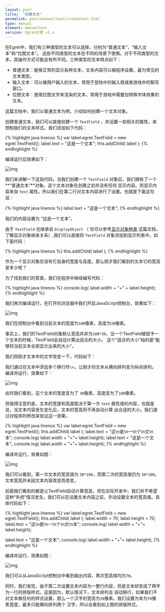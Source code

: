 ```yaml
---
layout: post
title:  "创建文本"
permalink: post/manual/text/createtext.html
type: manual
element: manualtext
version: Egret引擎 v1.x
---
```


在Egret中，我们有三种类型的文本可以选择，分别为“普通文本”，“输入文本”和“位图文本”。
这些不同类型的文本在不同的场景下使用。对于不同类型的文本，其操作方式可能会有所不同。三种类型的文本特点如下：

* 普通文本：能够正常的显示各种文本，文本内容可以被程序设置，最为常见的文本类型。
* 输入文本：可以被用户输入的文本，常用于登陆中的输入框或者游戏中的聊天窗口。
* 位图文本：使用位图文字来渲染的文本，常用于游戏中需要加特殊字体效果的文本。

这篇文档中，我们以普通文本为例，介绍如何创建一个文本对象。

创建普通文本，我们可以直接创建一个 `TextField` ，并设置一些相关的属性，来控制我们的文本样式。我们添加如下代码：

{% highlight java linenos %}
var label:egret.TextField = new egret.TextField();
label.text = "这是一个文本";
this.addChild( label );
{% endhighlight %}

编译运行后效果如下：

![img]({{site.baseurl}}/assets/img/manualtext1.png)

我们来讲解一下这段代码，当我们创建一个 `TextField` 对象后，我们拥有了一个**“普通文本”**对象。这个文本对象在创建之初并没有任何
显示内容。而显示内容来自 `text` 属性。所以我们在第二行对文本内容进行了设置。也就是下面这句话：

{% highlight java linenos %}
label.text = "这是一个文本";
{% endhighlight %}

我们的内容设置为 “这是一个文本”。

由于 `TextField` 也继承自 `DisplayObject` （
你可以参考<a href="http://docs.egret-labs.org/post/manual/display/displayclass.html" target="_blank">显示对象种类</a>
这篇文档，了解显示对象继承关系）,我们可以直接将 `TextField` 对象添加到显示列表中，如下面代码：

{% highlight java linenos %}
this.addChild( label );
{% endhighlight %}

作为一个显示对象应该有它自身的宽度与高度。那么刚才我们看到的文本它的宽高是多少呢？

为了找到我们的答案，我们在程序中继续编写代码：

{% highlight java linenos %}
console.log( label.width + "+" + label.height);
{% endhighlight %}

我们再次编译运行，在打开的浏览器中我们开启JavaScript控制台，效果如下：

![img]({{site.baseurl}}/assets/img/manualtext2.png)

我们在控制台中看到当前文本的宽度为`100`像素，高度为`30`像素。

事实上，我们的TextField对象默认宽高并非为`100*30`，当一个TextField被赋予一个文本的时候，TextField会自动计算出适合的大小。
这个“适合的大小”指的是“能够将当前文本全部显示出来的大小”。

我们将刚才文本中的文字改变一下，代码如下：

我们通过在文本中添加多个换行符`\n`，让刚才的文本从横向排列变为纵向排列。
编译并运行，效果如下：

![img]({{site.baseurl}}/assets/img/manualtext3.png)

此时我们看到，这个文本的宽度变为了 `30`像素，高度变为了`180`像素。

但值得注意的是，文本的宽度和高度取决于第一次 `text` 属性值的内容，也就是说，当文本内容发生变化后，文本的宽高将不再自动计算
出合适的大小。我们通过对程序的修改来验证这一效果。


{% highlight java linenos %}
var label:egret.TextField = new egret.TextField();
this.addChild( label );
label.text = "这\n是\n一\n个\n文\n本";
console.log( label.width + "+"+ label.height);
label.text = "这是一个文本";
console.log( label.width + "+"+ label.height);
{% endhighlight %}

编译并运行，效果如图：

![img]({{site.baseurl}}/assets/img/manualtext4.png)

我们可以看到，第一次文本的宽高值为 `30*180`，而第二次的宽高值仍为 `30*180`。文本宽高并未因文本内容改变而改变。

前面我们看到的都是让TextField自动计算宽高，但在实际开发中，我们并不希望这种“失控”情况发生。我们可以在设置文本内容之前，手动设置文本的宽高值。具体代码如下：

{% highlight java linenos %}
var label:egret.TextField = new egret.TextField();
this.addChild( label );
label.width = 70;
label.height = 70;
label.text = "这\n是\n一\n个\n文\n本";
console.log( label.width + "+"+ label.height);

label.text = "这是一个文本";
console.log( label.width + "+"+ label.height);
{% endhighlight %}

编译并运行，效果如图：

![img]({{site.baseurl}}/assets/img/manualtext5.png)

我们可以从JavaScript控制台中看到输出内容，两次宽高值均为`70`。

同时，我们发现，由于第二次设置文本内容为一整行内容，但是文本却变成了两字为一行的排版样式。这是因为，默认情况下，文本排列会
自动换行，如果我们不对文本做任何的样式设置，那么一个汉字的宽高为`30`像素。我们设置为本为`70`像素宽度，最多只能横向排列两个
汉字，所以会看到如上图的排版样式。